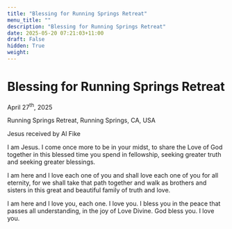 ```yaml
---
title: "Blessing for Running Springs Retreat"
menu_title: ""
description: "Blessing for Running Springs Retreat"
date: 2025-05-20 07:21:03+11:00
draft: False
hidden: True
weight:
---
```

# Blessing for Running Springs Retreat

April 27<sup>th</sup>, 2025

Running Springs Retreat, Running Springs, CA, USA

Jesus received by Al Fike

I am Jesus. I come once more to be in your midst, to share the Love of God together in this blessed time you spend in fellowship, seeking greater truth and seeking greater blessings.

I am here and I love each one of you and shall love each one of you for all eternity, for we shall take that path together and walk as brothers and sisters in this great and beautiful family of truth and love.

I am here and I love you, each one. I love you. I bless you in the peace that passes all understanding, in the joy of Love Divine. God bless you. I love you.
